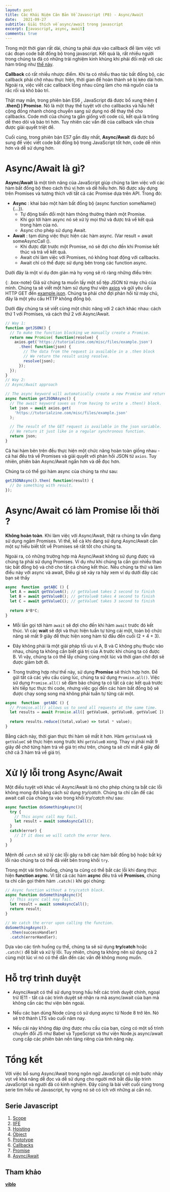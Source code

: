 ```yaml
---
layout: post
title: Các Khái Niệm Căn Bản Về Javascript (P8) - Async/Await
date:   2021-09-27
subtitle: Giải thích về async/await trong javascript
excerpt: [javascript, async, await]
comments: true
---
```


Trong một thời gian rất dài, chúng ta phải dựa vào callback để làm việc với các đoạn code bất đồng bộ trong javascript. Kết quả là, rất nhiều người trong chúng ta đã có những trải nghiệm kinh khủng khi phải đối mặt với các hàm trông như [thế này](https://tutorialzine.com/media/2017/07/callback-hell.jpg).

**Callback** có rất nhiều nhược điểm. Khi ta có nhiều thao tác bất đồng bộ, các callback phải chờ nhau thực hiện, thời gian để hoàn thành sẽ bị kéo dài hơn. Ngoài ra, việc viết các callback lồng nhau cũng làm cho mã nguồn của ta rắc rối và khó bảo trì.

Thật may mắn, trong phiên bản ES6 , JavaScript đã được bổ xung thêm **( .then() ) Promise**. Nó là một thay thế tuyệt vời cho callbacks và hầu hết cộng đồng nhanh chóng chuyển sang sử dụng nó để thay thế cho callbacks. Code mới của chúng ta gần giống với code cũ, kết quả là trông dễ theo dõi và bảo trì hơn. Tuy nhiên các vấn đề của callback vẫn chưa được giải quyết triệt để.

Cuối cùng, trong phiên bản ES7 gần đây nhất, **Async/Await** đã được bổ sung để việc viết code bất đồng bộ trong JavaScript tốt hơn, code dễ nhìn hơn và dễ sử dụng hơn.

# Async/Await là gì?

**Async/Await** là một tính năng của JavaScript giúp chúng ta làm việc với các hàm bất đồng bộ theo cách thú vị hơn và dễ hiểu hơn. Nó được xây dựng trên Promises và tương thích với tất cả các Promise dựa trên API. Trong đó:

- **Async** : khai báo một hàm bất đồng bộ (async function someName(){...}).
    - Tự động biến đổi một hàm thông thường thành một Promise.
    - Khi gọi tới hàm async nó sẽ xử lý mọi thứ và được trả về kết quả trong hàm của nó.
    - Async cho phép sử dụng Await.
- **Await** : tạm dừng việc thực hiện các hàm async. (Var result = await someAsyncCall ().
    - Khi được đặt trước một Promise, nó sẽ đợi cho đến khi Promise kết thúc và trả về kết quả.
    - Await chỉ làm việc với Promises, nó không hoạt động với callbacks.
    - Await chỉ có thể được sử dụng bên trong các function async.

Dưới đây là một ví dụ đơn giản mà hy vọng sẽ rõ ràng những điều trên:

{: .box-note}
Giả sử chúng ta muốn lấy một số tệp JSON từ máy chủ của mình. Chúng ta sẽ viết một hàm sử dụng thư viện [axios](https://github.com/axios/axios) và gửi yêu cầu HTTP GET đến [example.json](https://tutorialzine.com/misc/files/example.json). Chúng ta phải chờ đợi phản hồi từ máy chủ, đây là một yêu cầu HTTP không đồng bộ.

Dưới đây chúng ta sẽ viết cùng một chức năng với 2 cách khác nhau: cách thứ 1 với Promises, và cách thứ 2 với Async/Await.

```javascript
// Way 1: 
function getJSON() {
  // To make the function blocking we manually create a Promise.
  return new Promise( function(resolve) {
    axios.get('https://tutorialzine.com/misc/files/example.json')
      .then( function(json) {
        // The data from the request is available in a .then block
        // We return the result using resolve.
        resolve(json);
      });
  });
}
// Way 2:
// Async/Await approach

// The async keyword will automatically create a new Promise and return it.
async function getJSONAsync() {
  // The await keyword saves us from having to write a .then() block.
  let json = await axios.get(
    'https://tutorialzine.com/misc/files/example.json'
  );

  // The result of the GET request is available in the json variable.
  // We return it just like in a regular synchronous function.
  return json;
}
```

Cả hai hàm bên trên đều thực hiện một chức năng hoàn toàn giống nhau - cả hai đều trả về Promises và giải quyết với phản hồi JSON từ `axios`. Tuy nhiên, phiên bản Async/Await ngắn hơn và dễ đọc hơn.

Chúng ta có thể gọi hàm async của chúng ta như sau:

```javascript
getJSONAsync().then( function(result) {
  // Do something with result.
});
```

# Async/Await có làm Promise lỗi thời ?

**Không hoàn toàn**. Khi làm việc với Async/Await, thật ra chúng ta vẫn đang sử dụng ngầm Promises. Vì thế, kể cả khi đang sử dụng Async/Await cần một sự hiểu biết tốt về Promises sẽ rất tốt cho chúng ta.

Ngoài ra, có những trường hợp mà Async/Await không sử dụng được và chúng ta phải sử dụng Promises. Ví dụ như khi chúng ta cần gọi nhiều thao tác bất đồng bộ và chờ cho tất cả chúng kết thúc. Nếu chúng ta thử và làm điều này với async và await, Điều gì sẽ xảy ra hãy xem ví dụ dưới đây các bạn sẽ thấy 

```javascript
async  function  getABC () {
  let A = await getValueA(); // getValueA takes 2 second to finish
  let B = await getValueB(); // getValueB takes 4 second to finish
  let C = await getValueC(); // getValueC takes 3 second to finish
  
  return A*B*C;
}
```

- Mỗi lần gọi tới hàm `await` sẽ đợi cho đến khi hàm `await` trước đó kết thúc. Vì các **wait** sẽ đợi và thực hiện tuần tự từng cái một, toàn bộ chức năng sẽ mất 9 giây để thực hiện xong hàm từ đầu đến cuối (2 + 4 + 3).

- Đây không phải là một giải pháp tối ưu vì A, B và C không phụ thuộc vào nhau, chúng ta không cần biết giá trị của A trước khi chúng ta có được B. Vì vậy, chúng ta có thể lấy chúng cùng một lúc và thời gian chờ đợi sẽ được giảm bớt đi.

- Trong trường hợp như thế này, sử dụng **Promise** sẽ thích hợp hơn. Để gửi tất cả các yêu cầu cùng lúc, chúng ta sử dụng `Promise.all()`. Việc sử dụng `Promise.all()` sẽ đảm bảo chúng ta có tất cả các kết quả trước khi tiếp tục thực thi code, nhưng việc gọi đến các hàm bất đồng bộ sẽ được chạy song song mà không phải tuần tự từng cái một.

```javascript
async  function  getABC () {
  // Promise.all() allows us to send all requests at the same time. 
  let results = await Promise.all([ getValueA, getValueB, getValueC ]); 
  
  return results.reduce((total,value) => total * value);
}
```

Bằng cách này, thời gian thực thi hàm sẽ mất it hơn. Hàm `getValueA` và `getValueC` sẽ thực hiện xong trước khi `getValueB` xong. Thay vì phải mất 9 giây để chờ từng hàm trả về giá trị như trên, chúng ta sẽ chỉ mất 4 giây để chờ cả 3 hàm trả về giá trị.

# Xử lý lỗi trong Async/Await

Một điều tuyệt vời khác về Async/Await là nó cho phép chúng ta bắt các lỗi không mong đợi bằng cách sử dụng *try/catch*. Chúng ta chỉ cần để các await call của chúng ta vào trong khối *try/catch* như sau:

```javascript
async function doSomethingAsync(){
  try {
    // This async call may fail.
    let result = await someAsyncCall();
  }
  catch(error) {
    // If it does we will catch the error here.
  }  
}
```

Mệnh đề `catch` sẽ xử lý các lỗi gây ra bởi các hàm bất đồng bộ hoặc bất kỳ lỗi nào chúng ta có thể đã viết bên trong khối `try`.

Trong một vài tình huống, chúng ta cũng có thể bắt các lỗi khi đang thực hiện **function async**. Vì tất cả các hàm **async** đều trả về **Promises**, chúng ta chỉ cần gọi thêm hàm `.catch()` khi gọi chúng:

```javascript
// Async function without a try/catch block.
async function doSomethingAsync(){
  // This async call may fail.
  let result = await someAsyncCall();
  return result;  
}

// We catch the error upon calling the function.
doSomethingAsync().
  .then(successHandler)
  .catch(errorHandler);
```

Dựa vào các tình huống cụ thể, chúng ta sẽ sử dụng **try/catch** hoặc `.catch()` để bắt và xử lý lỗi. Tuy nhiên, chúng ta không nên sử dụng cả 2 cùng một lúc vì nó có thể dẫn đến các vấn đề không mong muốn.

# Hỗ trợ trình duyệt

- Async/Await có thể sử dụng trong hầu hết các trình duyệt chính, ngoại trừ IE11 - tất cả các trình duyệt sẽ nhận ra mã async/await của bạn mà không cần các thư viện bên ngoài.

- Nếu các bạn dùng Node cũng có sử dụng async từ Node 8 trở lên. Nó sẽ trở thành LTS vào cuối năm nay.

- Nếu cái này không đáp ứng được nhu cầu của bạn, cũng có một số trình chuyển đổi JS như Babel và TypeScript và thư viện Node.js async/await cung cấp các phiên bản nền tảng riêng của tính năng này.

# Tổng kết

Với việc bổ sung Async/Await trong ngôn ngữ JavaScript có một bước nhảy vọt về khả năng dễ đọc và dễ sử dụng cho người mới bắt đầu lập trình JavaScript và người đã có kinh nghiệm. Đây cũng là bài viết cuối cùng trong serie tìm hiểu về Javascript, hy vọng nó sẽ có ích với những ai cần nó.

## Serie Javascript

1. [Scope](https://ren0503.github.io/javascript-scope/)
2. [IIFE](https://ren0503.github.io/javascript-iife/)
3. [Hoisting](https://ren0503.github.io/javascript-hoisting/)
4. [Object](https://ren0503.github.io/javascript-object/)
5. [Prototype](https://ren0503.github.io/javascript-prototype/)
6. [Callbacks](https://ren0503.github.io/javascript-callback/)
7. [Promise](https://ren0503.github.io/javascript-promise/)
8. [Async/Await](https://ren0503.github.io/javascript-async-await/)

## Tham khảo

[**viblo**](https://viblo.asia/p/giai-thich-ve-asyncawait-javascript-trong-10-phut-1VgZvBn7ZAw)
